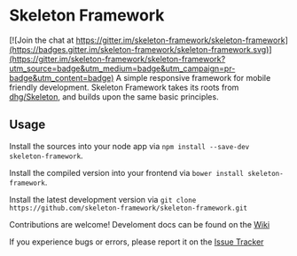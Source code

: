 # Skeleton Framework

[![Join the chat at https://gitter.im/skeleton-framework/skeleton-framework](https://badges.gitter.im/skeleton-framework/skeleton-framework.svg)](https://gitter.im/skeleton-framework/skeleton-framework?utm_source=badge&utm_medium=badge&utm_campaign=pr-badge&utm_content=badge)
A simple responsive framework for mobile friendly development. 
Skeleton Framework takes its roots from
[dhg/Skeleton](https://github.com/dhg/Skeleton), 
and builds upon the same basic principles.

## Usage
Install the sources into your node app via
`npm install --save-dev skeleton-framework`.

Install the compiled version into your frontend via
`bower install skeleton-framework`.

Install the latest development version via
`git clone https://github.com/skeleton-framework/skeleton-framework.git`

Contributions are welcome! Develoment docs can be found on the
[Wiki](https://github.com/skeleton-framework/skeleton-framework/wiki/Skeleton-Framework-Development)

If you experience bugs or errors, please report it on the
[Issue Tracker](https://github.com/skeleton-framework/skeleton-framework/issues)
